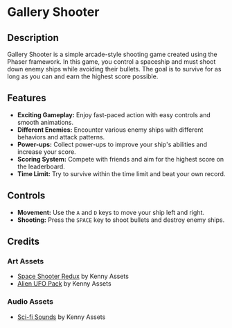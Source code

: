# Gallery Shooter

## Description
Gallery Shooter is a simple arcade-style shooting game created using the Phaser framework. In this game, you control a spaceship and must shoot down enemy ships while avoiding their bullets. The goal is to survive for as long as you can and earn the highest score possible.

## Features
- **Exciting Gameplay:** Enjoy fast-paced action with easy controls and smooth animations.
- **Different Enemies:** Encounter various enemy ships with different behaviors and attack patterns.
- **Power-ups:** Collect power-ups to improve your ship's abilities and increase your score.
- **Scoring System:** Compete with friends and aim for the highest score on the leaderboard.
- **Time Limit:** Try to survive within the time limit and beat your own record.

## Controls
- **Movement:** Use the `A` and `D` keys to move your ship left and right.
- **Shooting:** Press the `SPACE` key to shoot bullets and destroy enemy ships.

## Credits
### Art Assets
- [Space Shooter Redux](link_to_assets) by Kenny Assets
- [Alien UFO Pack](link_to_assets) by Kenny Assets

### Audio Assets
- [Sci-fi Sounds](link_to_assets) by Kenny Assets
